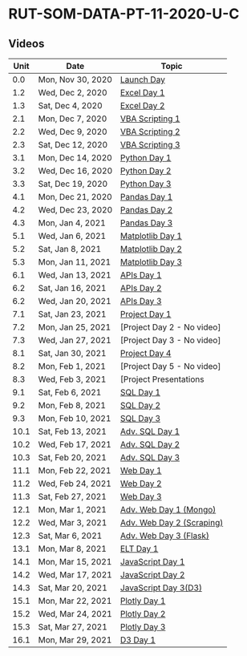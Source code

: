 # RUT-SOM-DATA-PT-11-2020-U-C

## Videos


Unit	|Date	|Topic				|
-------|------|---------------|
|0.0| Mon, Nov 30, 2020 | [Launch Day](https://zoom.us/rec/share/Y4l3FzTArpB-tDn78bqMBHv9CMCbwD4KH8R3-b7Xb02Kqc9XjAAIOph3bFga0Pqr.zzFX-74zD3INN-wN)
|1.2| Wed, Dec  2, 2020 | [Excel Day 1](https://zoom.us/rec/share/F0gW9hWWMrRYmO8dOhI881mnpCqXWkcn-UxrY-TSedAJG5rSGSE-4zFLW-aYPhOs.v3lMPbHfqAafi4oj)
|1.3| Sat, Dec  4, 2020 | [Excel Day 2](https://zoom.us/rec/share/tost3pA8Y9ljul3cb9PntCvnX2W4YV6XQwrtQ9URDDyHCN52FIEPgVrONUX3bS2g.TzWDgbWIaOkWJKHi)
|2.1| Mon, Dec  7, 2020 | [VBA Scripting 1](https://zoom.us/rec/share/c7uRw1r9XfffWeg1icoH8NttVunzKf6ZIi_zrblRBdnfIO9Xi3JEMLxBNiPwN3pz.D0CtTwsQ2G-cg07Q)
|2.2| Wed, Dec  9, 2020 | [VBA Scripting 2](https://zoom.us/rec/share/XF-X2nxJFsa67uvCy0lmaI9Jk-Sn00F8EGfp7EWulYXs9wU90AMQ9aniWTQARoWy.4H5md1klbU2dsdJy)
|2.3| Sat, Dec  12, 2020 | [VBA Scripting 3](https://zoom.us/rec/play/T681OIKGrvKUGSo1Tjp-CRMHzOv5fodJj5Idc78eyE_hmb1yVIeB1JYcnHUIGRq7Umdt3WIYkmYbqNXm.P2J7uKRb215QOQe7?continueMode=true)
|3.1| Mon, Dec  14, 2020 | [Python Day 1](https://zoom.us/rec/share/nhJrYagAUPlQ55ddQZmzV8mM1iIxkkznsTgLKUH_9utpklR92bA3ucfxMIOJQ_6z.JZUGZ7koWnwX9DuL)
|3.2| Wed, Dec  16, 2020 | [Python Day 2](https://zoom.us/rec/share/ExVwum2Tt8-Fls2_JruTxpiBDQSVnXTc24k9ooDJltQ1D-TMOSNIX_QGE4rqnYNV.k4bg7zWNhpIOw6Xe)
|3.3| Sat, Dec  19, 2020 | [Python Day 3](https://zoom.us/rec/share/cgEo6-nG5p3bAkGVbVoo4Rk5SLB7Sx1w_TYOHOVVXpSJ4ew6MVGf90rlykpBNTtd.bEYVVcKQneV2_P_e)
|4.1| Mon, Dec  21, 2020 | [Pandas Day 1](https://zoom.us/rec/share/gcaO8h-tHhpFw7xtIuGKQd_rGvBALPuNSQH0gNdcgthDM0OP-Jk7cxS21NIKJk2H.h4D5pyan2na_Df31)
|4.2| Wed, Dec  23, 2020 | [Pandas Day 2](https://zoom.us/rec/share/aQ85v3XRzvniJ4ruEf9Dnj6NCYsuX91hW5lo_PYJXQUo2F4qASn8nEJgu1qq9o1l.lKgPHznJJQP-Rnlm)
|4.3| Mon, Jan  4, 2021 | [Pandas Day 3](https://zoom.us/rec/share/SuJmKhHG4iv2z-qcyUpQ-aFYH6XYMZ-vKikZL91q9bFGCUZti_oBWlpK64lKSSS5.YdbDfPleXeCmldmJ)
|5.1| Wed, Jan  6, 2021 | [Matplotlib Day 1](https://zoom.us/rec/share/NUPKYd1SyIP0KkSmScYT9qXI8RMq9pZH8aen_klVJCqAyY-kF21XHrX9U_o8ANCU.VL2Bfqry8-yo0cPl)
|5.2| Sat, Jan  8, 2021 | [Matplotlib Day 2](https://zoom.us/rec/share/bbRaJdx1aRZg4q0RVaRmhobcPD4wfWpF9GOWwuMAB8JYLbi80ftDI160Qg5724Tv.fF0u0ZDXicC_drRr?startTime=1610201832000) 
|5.3| Mon, Jan  11, 2021 | [Matplotlib Day 3](https://zoom.us/rec/share/3Ok0aoadOq76b5hDrF-9PayFENM9EKYUCQzvClPb2XcE5H01Knp3UR5rgOa9P2Q.f-1IuYZ9WU7Z-Xt0)
|6.1| Wed, Jan  13, 2021 | [APIs Day 1](https://zoom.us/rec/share/7vdGXEgeWw-yKB9A9MwdRJ766YCFoBXCl27h86BRkYpOFr6dLyBP9GHXDA131EPy.iWLYXoKYWKtROPvC?startTime=1610577868000)
|6.2| Sat, Jan  16, 2021 | [APIs Day 2](https://zoom.us/rec/share/NMd14krQbMpgofrUdRwJQvpOr72SsqkzUwLk8O0rESS717iPR_KxMGhYmQdw_EZS.O6I-J11sBZ90ABXd?startTime=1610806589000)
|6.2| Wed, Jan  20, 2021 | [APIs Day 3](https://zoom.us/rec/share/OzghwMMQQvH7zQnDAuzsRVc5whT5OU2KoZInEv5txtKDTazOzj2svussBMgUX_Hw.4jIvbT70RA_86MS9?startTime=1611182902000)
|7.1| Sat, Jan  23, 2021 | [Project Day 1](https://zoom.us/rec/share/FDy9J2vMCWTI3oWvwagHBJwbrFiAM5x45RK8z9HU80kJ2dgD5Eq3ucEzjxVXGtqM.y_OpDQ83_BZw-RD_?startTime=1611411498000)
|7.2| Mon, Jan  25, 2021 | [Project Day 2 - No video]
|7.3| Wed, Jan  27, 2021 | [Project Day 3 - No video]
|8.1| Sat, Jan  30, 2021 | [Project Day 4](https://zoom.us/rec/share/y_oSIbvr2apiesxC3_p23vsrtx6oBCZGS9XJ5HUgv6g2-1VV9ZIWsqHc2q-s7xXa.w5HJc9_8YahqOtp9?startTime=1612016503000)
|8.2| Mon, Feb   1, 2021 | [Project Day 5 - No video]
|8.3| Wed, Feb   3, 2021 | [Project Presentations | SQL Installation] (https://zoom.us/rec/share/2PNpj1T3Vdd1lYKmmM1ou1haHnGmdXtdQvz9QyfEEOeeNodCMeFuY-LUEvCW2SvX.T4f9AJ2P0saqWK0F?startTime=1612395238000)
|9.1| Sat, Feb   6, 2021 | [SQL Day 1](https://zoom.us/rec/share/zNdxxgcZcdOwPWYvL_v-BGSApnwMHinY0dPBUvJ5WiR8NNgtwTuKjrwECJfXKZea.7ugsatNtdW6t3YfF?startTime=1612623551000)
|9.2| Mon, Feb   8, 2021 | [SQL Day 2](https://zoom.us/rec/share/hNd1zw4cEwD3AIKmypDBIyPmx-64oPA5ldq6DbfSpeyeFsZ_hSbjb-HlKU1NTxAs.bqMnrG_kXpYkWv3L?startTime=1612824729000)
|9.3| Mon, Feb  10, 2021 | [SQL Day 3](https://zoom.us/rec/share/ZHaKopRMKSQ9eEVWf_J1FW6QzT0e9BuSURi9Td2SdrmVwagBPJEzWYYRZ0Ah4Tve.OA0_YN1VJCskcW8h?startTime=1612997243000)
|10.1| Sat, Feb  13, 2021 | [Adv. SQL Day 1](https://zoom.us/rec/share/oL1s191WUdLXEIqdCp01iy2Kd1aGkC314hfnv8dghqhogn7o9juqDloOVUe8voyW.oxBfX6DNILCf_g6e?startTime=1613225963000)
|10.2| Wed, Feb  17, 2021 | [Adv. SQL Day 2](https://zoom.us/rec/share/JwtuD_dj-GTNYh5_Rw-Sx458tacoyw3_GvVjz_xc5nIzXfx4jzVkHg5KsZaTIf_w.W2uPpUqQj1EFDGMQ?startTime=1613601984000)
|10.3| Sat, Feb  20, 2021 | [Adv. SQL Day 3](https://zoom.us/rec/share/NkyjwZe50TsEPi_RnlY053Oq7JOISNehme80Bw7jDqGO7rFtuuiiTEirAmmywYzY.NK-o-0FGI0IV_X6Z?startTime=1613830774000)
|11.1| Mon, Feb  22, 2021 | [Web Day 1](https://zoom.us/rec/share/VRky16iKSEATKYc3732St01h57KSeM4oJQH_4VnlkqroVTKUXNDuHPfT9jFGEqXX.qkmROv_FHjoa3T-h?startTime=1614034147000)
|11.2| Wed, Feb  24, 2021 | [Web Day 2](https://zoom.us/rec/share/uB2KWDM-LESkBD9w-htpLJndzRIBwn8lstJ0o3bJ-JfYJWeQfARmW6R035tPkALq.US5Cwne0KiwcoF1l?startTime=1614206944000)
|11.3| Sat, Feb  27, 2021 | [Web Day 3](https://zoom.us/rec/share/YA1EpOrlevILkFVJqdF8VdL87HfTRWH-9wegKIbJ70B91ByqDDBsknxg7sO8cExC.jR8QE-acWaHXLejz?startTime=1614438639000)
|12.1| Mon, Mar   1, 2021 | [Adv. Web Day 1 (Mongo)](https://zoom.us/rec/share/Jt0Tq86RU6Xtyxb_hyurg6neqndzw6_ryi1mA2XfcQfw2-01zNgosh8JpPlWX-8u.OHE5b6BnucWZliLG?startTime=1614639057000)
|12.2| Wed, Mar   3, 2021 | [Adv. Web Day 2 (Scraping)](https://zoom.us/rec/share/8LdG76-vpJ0qbhXiFw7nD_icb81EbiCHdNLRrclQyKqNozSQtn98XRzfPwVlqKGu.RvvDtxE6yRIMwiMi?startTime=1614811830000)
|12.3| Sat, Mar   6, 2021 | [Adv. Web Day 3 (Flask)](https://zoom.us/rec/share/ocITQSnN1mXfmM-bLSwspOYsxuWtPzg0CM8Toc3vRyGWr2GXupTrnzsl3lUqldgm.UNJQCaNgrYai1khP?startTime=1615040917000)
|13.1| Mon, Mar   8, 2021 | [ELT Day 1](https://zoom.us/rec/share/Of9uwLVH3kEb2z_XKKKV0KTZgKYyHcG9AdUYXK9e4MulDCAk-gTPMtOGAs6JddXi.ClHOd9rx7yBLgFUC?startTime=1615243796000)
|14.1| Mon, Mar  15, 2021 | [JavaScript Day 1](https://zoom.us/rec/share/8k5Aaz6joVmYQOVdCOTF7v6Vx1kzqiHyo2bVxjDXNFDS3T022YOTd6F0URWpjZwA.JKjU1Rmc_ZBbdd3a?startTime=1615847517000)
|14.2| Wed, Mar  17, 2021 | [JavaScript Day 2](https://zoom.us/rec/share/fqggqvviJyk98f-Nli8Aw-YjAE3tTr8-Q-aNOEu_tainLuRfmCOluMFhz7dhlLkq.LnX7dDST8n9FLqJg?startTime=1616018162000)
|14.3| Sat, Mar  20, 2021 | [JavaScript Day 3(D3)](https://zoom.us/rec/share/Lz3-GO7ER_QHOjsTEyI9EDL9ENX1KCFEAJDbfzWvib5-bq5gmdjYkZOXbPuHuymS._1p44VS3YICAW-Q6?startTime=1616248853000)
|15.1| Mon, Mar  22, 2021 | [Plotly Day 1](https://zoom.us/rec/share/obOPuKDyZ2Bg4XrNwvTKvIoFjgZO0Pj4MY3mBna7Abw_V5CmGCHgD-eRO9oMQAxp.X77dzfpbyc-5Eaxe?startTime=1616452328000)
|15.2| Wed, Mar  24, 2021 | [Plotly Day 2](https://zoom.us/rec/share/Dym_jt0bjXLQHIO5ZCfyYMdvCfjdJumiJSOECgsY16i9sm7bAgJ_Mum1-gEXTRD4.Qm4L2Rf1UoUQ6y_j?startTime=1616625739000)
|15.3| Sat, Mar  27, 2021 | [Plotly Day 3](https://zoom.us/rec/share/9iT8apJy6uLeDYdOEAHq8Gt5tf9jUe2Eqif-9uayL2lvOMzS7ps8qU1rdnkUJb4M.d-Hd7XS7VgWJ7dgO?startTime=1616853782000)
|16.1| Mon, Mar  29, 2021 | [D3 Day 1](https://zoom.us/rec/share/-QmRrRvRJm2nZOzdvD81T0BBO-grHhWT-2ufk7vIxn04dx2D8VSS224PEuUErJyg.cpBkbbtPTrScAmUP?startTime=1617064021000)
